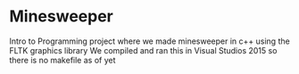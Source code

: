# Minesweeper
Intro to Programming project where we made minesweeper in c++ using the FLTK graphics library
We compiled and ran this in Visual Studios 2015 so there is no makefile as of yet
